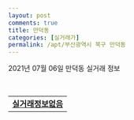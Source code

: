 ```yaml
---
layout: post
comments: true
title: 만덕동
categories: [실거래가]
permalink: /apt/부산광역시 북구 만덕동
---
```


2021년 07월 06일 만덕동 실거래 정보

<script type="text/javascript">
  google.charts.load('current', {'packages':['corechart']});
  google.charts.setOnLoadCallback(drawChart);

  function drawChart() {
    var data = google.visualization.arrayToDataTable([['거래일', '매매', '전월세', '전매'], ['20-07', 98, 41, 29], ['20-08', 68, 45, 19], ['20-09', 76, 46, 23], ['20-10', 106, 58, 46], ['20-11', 310, 68, 30], ['20-12', 111, 59, 32], ['21-01', 60, 54, 17], ['21-02', 51, 46, 16], ['21-03', 73, 67, 19], ['21-04', 83, 55, 11], ['21-05', 102, 91, 23], ['21-06', 85, 60, 5], ['21-07', 0, 3, 0]]);

    var options = {
      title: '최근 유형별 거래량 추이',
      legend: { position: 'bottom' }
    };

    var chart = new google.visualization.LineChart(document.getElementById('columnchart_material'));
    chart.draw(data, (options));
  }
</script>

<div id="columnchart_material" style="width: 95%; margin-left: -35px; display: block"></div>
<br>
<table>
  <tr>
    <td colspan="4" style="font-weight: bold;"><a href="https://search.naver.com/search.naver?query=만덕동 실거래정보없음">실거래정보없음</a></td>
  </tr>
    
</table>
    